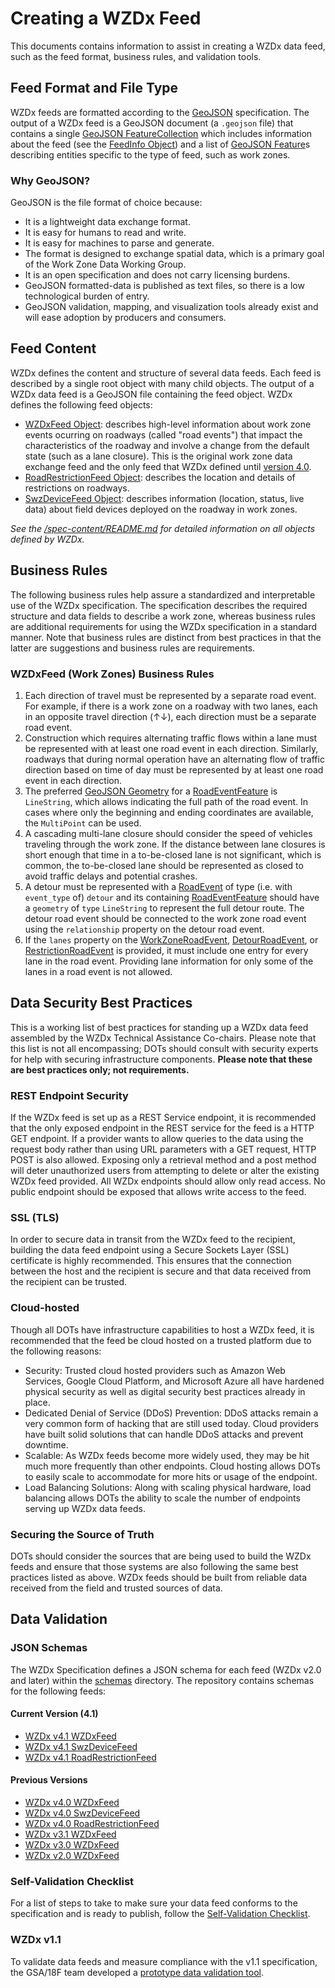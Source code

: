 # Creating a WZDx Feed
This documents contains information to assist in creating a WZDx data feed, such as the feed format, business rules, and validation tools.

## Feed Format and File Type
WZDx feeds are formatted according to the [GeoJSON](https://geojson.org/) specification. The output of a WZDx feed is a GeoJSON document (a `.geojson` file) that contains a single [GeoJSON FeatureCollection](https://datatracker.ietf.org/doc/html/rfc7946#section-3.3) which includes information about the feed (see the [FeedInfo Object](/spec-content/objects/FeedInfo.md)) and a list of [GeoJSON Feature](https://datatracker.ietf.org/doc/html/rfc7946#section-3.2)s describing entities specific to the type of feed, such as work zones.

### Why GeoJSON?
GeoJSON is the file format of choice because:

- It is a lightweight data exchange format.
- It is easy for humans to read and write.
- It is easy for machines to parse and generate.
- The format is designed to exchange spatial data, which is a primary goal of the Work Zone Data Working Group.
- It is an open specification and does not carry licensing burdens.
- GeoJSON formatted-data is published as text files, so there is a low technological burden of entry.
- GeoJSON validation, mapping, and visualization tools already exist and will ease adoption by producers and consumers.

## Feed Content
WZDx defines the content and structure of several data feeds. Each feed is described by a single root object with many child objects. The output of a WZDx data feed is a GeoJSON file containing the feed object. WZDx defines the following feed objects:

- [WZDxFeed Object](/spec-content/objects/WZDxFeed.md): describes high-level information about work zone events ocurring on roadways (called "road events") that impact the characteristics of the roadway and involve a change from the default state (such as a lane closure). This is the original work zone data exchange feed and the only feed that WZDx defined until [version 4.0](https://github.com/usdot-jpo-ode/wzdx/releases/tag/v4.0).
- [RoadRestrictionFeed Object](/spec-content/objects/RoadRestrictionFeed.md): describes the location and details of restrictions on roadways.
- [SwzDeviceFeed Object](/spec-content/objects/SwzDeviceFeed.md): describes information (location, status, live data) about field devices deployed on the roadway in work zones.

*See the [/spec-content/README.md](/spec-content/README.md) for detailed information on all objects defined by WZDx.*

## Business Rules
The following business rules help assure a standardized and interpretable use of the WZDx specification. The specification describes the required structure and data fields to describe a work zone, whereas business rules are additional requirements for using the WZDx specification in a standard manner. Note that business rules are distinct from best practices in that the latter are suggestions and business rules are requirements.

### WZDxFeed (Work Zones) Business Rules
1. Each direction of travel must be represented by a separate road event. For example, if there is a work zone on a roadway with two lanes, each in an opposite travel direction (↑↓), each direction must be a separate road event.
2. Construction which requires alternating traffic flows within a lane must be represented with at least one road event in each direction. Similarly, roadways that during normal operation have an alternating flow of traffic direction based on time of day must be represented by at least one road event in each direction.
3. The preferred [GeoJSON Geometry](https://tools.ietf.org/html/rfc7946#page-7) for a [RoadEventFeature](/spec-content/objects/RoadEventFeature.md) is `LineString`, which allows indicating the full path of the road event. In cases where only the beginning and ending coordinates are available, the `MultiPoint` can be used.  
4. A cascading multi-lane closure should consider the speed of vehicles traveling through the work zone. If the distance between lane closures is short enough that time in a to-be-closed lane is not significant, which is common, the to-be-closed lane should be represented as closed to avoid traffic delays and potential crashes.
5. A detour must be represented with a [RoadEvent](/spec-content/objects/RoadEvent.md) of type (i.e. with `event_type` of) `detour` and its containing [RoadEventFeature](/spec-content/objects/RoadEventFeature.md) should have a `geometry` of `type` `LineString` to represent the full detour route. The detour road event should be connected to the work zone road event using the `relationship` property on the detour road event.
6. If the `lanes` property on the [WorkZoneRoadEvent](/spec-content/objects/WorkZoneRoadEvent.md), [DetourRoadEvent](/spec-content/objects/DetourRoadEvent.md), or [RestrictionRoadEvent](/spec-content/objects/RestrictionRoadEvent.md) is provided, it must include one entry for every lane in the road event. Providing lane information for only some of the lanes in a road event is not allowed.

## Data Security Best Practices
This is a working list of best practices for standing up a WZDx data feed assembled by the WZDx Technical Assistance Co-chairs. Please note that this list is not all encompassing; DOTs should consult with security experts for help with securing infrastructure components. **Please note that these are best practices only; not requirements.**

### REST Endpoint Security
If the WZDx feed is set up as a REST Service endpoint, it is recommended that the only exposed endpoint in the REST service for the feed is a HTTP GET endpoint. If a provider wants to allow queries to the data using the request body rather than using URL parameters with a GET request, HTTP POST is also allowed. Exposing only a retrieval method and a post method will deter unauthorized users from attempting to delete or alter the existing WZDx feed provided. All WZDx endpoints should allow only read access. No public endpoint should be exposed that allows write access to the feed. 

### SSL (TLS)
In order to secure data in transit from the WZDx feed to the recipient, building the data feed endpoint using a Secure Sockets Layer (SSL) certificate is highly recommended. This ensures that the connection between the host and the recipient is secure and that data received from the recipient can be trusted. 

### Cloud-hosted
Though all DOTs have infrastructure capabilities to host a WZDx feed, it is recommended that the feed be cloud hosted on a trusted platform due to the following reasons:

* Security: Trusted cloud hosted providers such as Amazon Web Services, Google Cloud Platform, and Microsoft Azure all have hardened physical security as well as digital security best practices already in place. 
* Dedicated Denial of Service (DDoS) Prevention: DDoS attacks remain a very common form of hacking that are still used today. Cloud providers have built solid solutions that can handle DDoS attacks and prevent downtime. 
*	Scalable: As WZDx feeds become more widely used, they may be hit much more frequently than other endpoints. Cloud hosting allows DOTs to easily scale to accommodate for more hits or usage of the endpoint. 
*	Load Balancing Solutions: Along with scaling physical hardware, load balancing allows DOTs the ability to scale the number of endpoints  serving up WZDx data feeds. 

### Securing the Source of Truth
DOTs should consider the sources that are being used to build the WZDx feeds and ensure that those systems are also following the same best practices listed as above. WZDx feeds should be built from reliable data received from the field and trusted sources of data. 


## Data Validation

### JSON Schemas
The WZDx Specification defines a JSON schema for each feed (WZDx v2.0 and later) within the [schemas](/schemas) directory. The repository contains schemas for the following feeds:

#### Current Version (4.1)
- [WZDx v4.1 WZDxFeed](/schemas/4.1/WZDxFeed.json)
- [WZDx v4.1 SwzDeviceFeed](/schemas/4.1/SwzDeviceFeed.json)
- [WZDx v4.1 RoadRestrictionFeed](/schemas/4.1/RoadRestrictionFeed.json)

#### Previous Versions
- [WZDx v4.0 WZDxFeed](/schemas/4.0/WZDxFeed.json)
- [WZDx v4.0 SwzDeviceFeed](/schemas/4.0/SwzDeviceFeed.json)
- [WZDx v4.0 RoadRestrictionFeed](/schemas/4.0/RoadRestrictionFeed.json)
- [WZDx v3.1 WZDxFeed](/schemas/3.1/WZDxFeed.json)
- [WZDx v3.0 WZDxFeed](/schemas/3.0/WZDxFeed.json)
- [WZDx v2.0 WZDxFeed](/schemas/2.0/WZDxFeed.json)
 
### Self-Validation Checklist
For a list of steps to take to make sure your data feed conforms to the specification and is ready to publish, follow the [Self-Validation Checklist](/documents/WZDx_Data_Feed_Self-Validation_Checklist.docx).

### WZDx v1.1
To validate data feeds and measure compliance with the v1.1 specification, the GSA/18F team developed a [prototype data validation tool](https://github.com/18F/usdot-jpo-ode-workzone-data-exchange/wiki).
